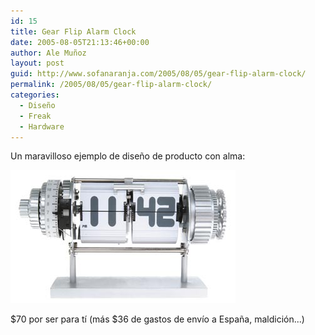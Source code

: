 ```yaml
---
id: 15
title: Gear Flip Alarm Clock
date: 2005-08-05T21:13:46+00:00
author: Ale Muñoz
layout: post
guid: http://www.sofanaranja.com/2005/08/05/gear-flip-alarm-clock/
permalink: /2005/08/05/gear-flip-alarm-clock/
categories:
  - Diseño
  - Freak
  - Hardware
---
```

Un maravilloso ejemplo de diseño de producto con alma:

<a href="http://www.littleclockshop.com/gear_flip_alarm_clock.html"><img src='/images/gear_flip_alarm_clock.jpg' alt='' /></a>

$70 por ser para tí (más $36 de gastos de envío a España, maldición...)